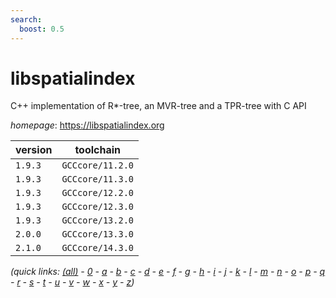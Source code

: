 ```yaml
---
search:
  boost: 0.5
---
```

# libspatialindex

C++ implementation of R*-tree, an MVR-tree and a TPR-tree with C API

*homepage*: <https://libspatialindex.org>

version | toolchain
--------|----------
``1.9.3`` | ``GCCcore/11.2.0``
``1.9.3`` | ``GCCcore/11.3.0``
``1.9.3`` | ``GCCcore/12.2.0``
``1.9.3`` | ``GCCcore/12.3.0``
``1.9.3`` | ``GCCcore/13.2.0``
``2.0.0`` | ``GCCcore/13.3.0``
``2.1.0`` | ``GCCcore/14.3.0``


*(quick links: [(all)](../index.md) - [0](../0/index.md) - [a](../a/index.md) - [b](../b/index.md) - [c](../c/index.md) - [d](../d/index.md) - [e](../e/index.md) - [f](../f/index.md) - [g](../g/index.md) - [h](../h/index.md) - [i](../i/index.md) - [j](../j/index.md) - [k](../k/index.md) - [l](../l/index.md) - [m](../m/index.md) - [n](../n/index.md) - [o](../o/index.md) - [p](../p/index.md) - [q](../q/index.md) - [r](../r/index.md) - [s](../s/index.md) - [t](../t/index.md) - [u](../u/index.md) - [v](../v/index.md) - [w](../w/index.md) - [x](../x/index.md) - [y](../y/index.md) - [z](../z/index.md))*

